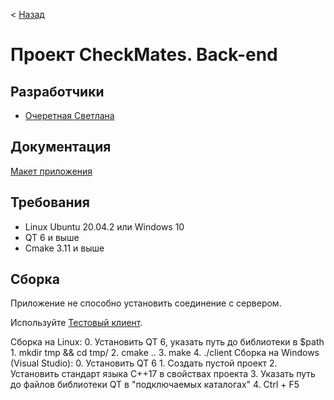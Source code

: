 < [Назад](https://github.com/Denactive/CheckMates/)

# <a name="top"></a>Проект CheckMates. Back-end #
## Разработчики ##
- [Очеретная Светлана](https://github.com/Svetlanlka)

## Документация ##
[Макет приложения](https://drive.google.com/drive/folders/1I9MokbBB8PtqO_jTt9GI3MAKg7JIRCas)

## Требования ##
- Linux Ubuntu 20.04.2 или Windows 10
- QT 6 и выше
- Cmake 3.11 и выше

## Сборка ##
Приложение не способно установить соединение с сервером.

Используйте [Тестовый клиент](../server#test).

Сборка на Linux:
    0. Установить QT 6, указать путь до библиотеки в $path
    1. mkdir tmp && cd tmp/
    2. cmake ..
    3. make
    4. ./client
Сборка на Windows (Visual Studio):
    0. Установить QT 6
    1. Создать пустой проект
    2. Установить стандарт языка С++17 в свойствах проекта
    3. Указать путь до файлов библиотеки QT в "подключаемых каталогах"
    4. Ctrl + F5
